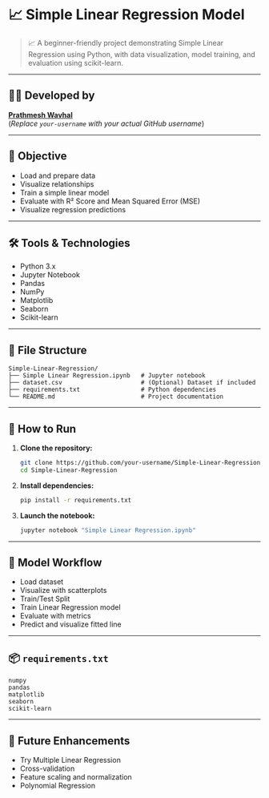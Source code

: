
# 📈 Simple Linear Regression Model

> 📈 A beginner-friendly project demonstrating Simple Linear Regression using Python, with data visualization, model training, and evaluation using scikit-learn.

---

## 👨‍💻 Developed by
**[Prathmesh Wavhal](https://github.com/your-username)**  
(*Replace `your-username` with your actual GitHub username*)

---

## 🧠 Objective

- Load and prepare data
- Visualize relationships
- Train a simple linear model
- Evaluate with R² Score and Mean Squared Error (MSE)
- Visualize regression predictions

---

## 🛠️ Tools & Technologies

- Python 3.x
- Jupyter Notebook
- Pandas
- NumPy
- Matplotlib
- Seaborn
- Scikit-learn

---

## 📁 File Structure

```
Simple-Linear-Regression/
├── Simple Linear Regression.ipynb   # Jupyter notebook
├── dataset.csv                      # (Optional) Dataset if included
├── requirements.txt                 # Python dependencies
└── README.md                        # Project documentation
```

---

## 🚀 How to Run

1. **Clone the repository:**
   ```bash
   git clone https://github.com/your-username/Simple-Linear-Regression.git
   cd Simple-Linear-Regression
   ```

2. **Install dependencies:**
   ```bash
   pip install -r requirements.txt
   ```

3. **Launch the notebook:**
   ```bash
   jupyter notebook "Simple Linear Regression.ipynb"
   ```

---

## 🧪 Model Workflow

- Load dataset
- Visualize with scatterplots
- Train/Test Split
- Train Linear Regression model
- Evaluate with metrics
- Predict and visualize fitted line

---


## 📦 `requirements.txt`

```
numpy
pandas
matplotlib
seaborn
scikit-learn
```

---

## 📌 Future Enhancements

- Try Multiple Linear Regression
- Cross-validation
- Feature scaling and normalization
- Polynomial Regression
